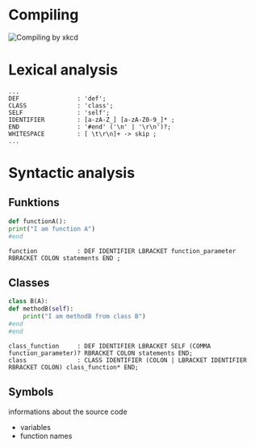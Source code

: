 # Compiling
![Compiling by xkcd](https://imgs.xkcd.com/comics/compiling.png)

# Lexical analysis
```
...
DEF                : 'def';
CLASS              : 'class';
SELF               : 'self';
IDENTIFIER         : [a-zA-Z_] [a-zA-Z0-9_]* ;
END                : '#end' ('\n' | '\r\n')?;
WHITESPACE         : [ \t\r\n]+ -> skip ;
...
```
# Syntactic analysis
## Funktions
```python
def functionA():
print("I am function A")
#end
```

```
function           : DEF IDENTIFIER LBRACKET function_parameter RBRACKET COLON statements END ;
```

## Classes
```python
class B(A):
def methodB(self):
    print("I am methodB from class B")
#end
#end
```

```
class_function     : DEF IDENTIFIER LBRACKET SELF (COMMA function_parameter)? RBRACKET COLON statements END;
class              : CLASS IDENTIFIER (COLON | LBRACKET IDENTIFIER RBRACKET COLON) class_function* END;
```

## Symbols
informations about the source code
* variables
* function names
